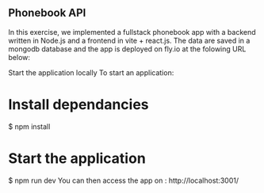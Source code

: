 ## Phonebook API
In this exercise, we implemented a fullstack phonebook app with a backend written in Node.js and a frontend in vite + react.js. The data are saved in a mongodb database and the app is deployed on fly.io at the folowing URL below:

Start the application locally
To start an application:

# Install dependancies
$ npm install


# Start the application
$ npm run dev
You can then access the app on : http://localhost:3001/